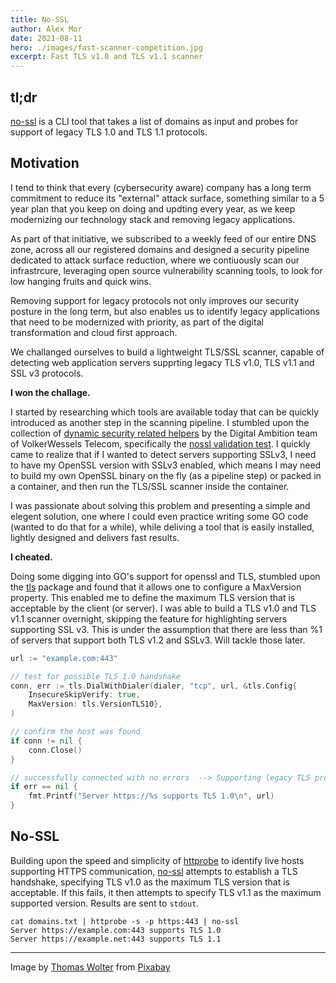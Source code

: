 ```yaml
---
title: No-SSL
author: Alex Mor
date: 2021-08-11
hero: ./images/fast-scanner-competition.jpg
excerpt: Fast TLS v1.0 and TLS v1.1 scanner
---
```


## tl;dr
[no-ssl](https://github.com/nashcontrol/no-ssl) is a CLI tool that takes a list of domains as input and probes for support of legacy TLS 1.0 and TLS 1.1 protocols.

## Motivation

I tend to think that every (cybersecurity aware) company has a long term commitment to reduce its "external" attack surface, something similar to a 5 year plan that you keep on doing and updting every year, as we keep modernizing our technology stack and removing legacy applications.

As part of that initiative, we subscribed to a weekly feed of our entire DNS zone, across all our registered domains and designed a security pipeline dedicated to attack surface reduction, where we contiuously scan our infrastrcure, leveraging open source vulnerability scanning tools, to look for low hanging fruits and quick wins.

Removing support for legacy protocols not only improves our security posture in the long term, but also enables us to identify legacy applications that need to be modernized with priority, as part of the digital transformation and cloud first approach.

We challanged ourselves to build a lightweight TLS/SSL scanner, capable of detecting web application servers supprting legacy TLS v1.0, TLS v1.1 and SSL v3 protocols.

**I won the challage.**

I started by researching which tools are available today that can be quickly introduced as another step in the scanning pipeline. I stumbled upon the collection of [dynamic security related helpers](https://github.com/vwt-digital/sec-helpers) by the Digital Ambition team of VolkerWessels Telecom, specifically the [nossl validation test](https://github.com/vwt-digital/sec-helpers/blob/develop/sec_helpers/no_ssl/__init__.py).
I quickly came to realize that if I wanted to detect servers supporting SSLv3, I need to have my OpenSSL version with SSLv3 enabled, which means I may need to build my own OpenSSL binary on the fly (as a pipeline step) or packed in a container, and then run the TLS/SSL scanner inside the container.

I was passionate about solving this problem and presenting a simple and elegent solution, one where I could even practice writing some GO code (wanted to do that for a while), while deliving a tool that is easily installed, lightly designed and delivers fast results.

**I cheated.**

Doing some digging into GO's support for openssl and TLS, stumbled upon the [tls](https://pkg.go.dev/crypto/tls) package and found that it allows one to configure a MaxVersion property. This enabled me to define the maximum TLS version that is acceptable by the client (or server). I was able to build a TLS v1.0 and TLS v1.1 scanner overnight, skipping the feature for highlighting servers supporting SSL v3. This is under the assumption that there are less than %1 of servers that support both TLS v1.2 and SSLv3. Will tackle those later.

```go
url := "example.com:443"

// test for possible TLS 1.0 handshake
conn, err := tls.DialWithDialer(dialer, "tcp", url, &tls.Config{
    InsecureSkipVerify: true,
    MaxVersion: tls.VersionTLS10},
)

// confirm the host was found
if conn != nil {
    conn.Close()
}

// successfully connected with no errors  --> Supporting legacy TLS protocol!
if err == nil {
    fmt.Printf("Server https://%s supports TLS 1.0\n", url)
}
```

## No-SSL

Building upon the speed and simplicity of [httprobe](https://github.com/tomnomnom/httprobe) to identify live hosts supporting HTTPS communication, [no-ssl](https://github.com/nashcontrol/no-ssl) attempts to establish a TLS handshake, specifying TLS v1.0 as the maximum TLS version that is acceptable. If this fails, it then attempts to specify TLS v1.1 as the maximum supported version. Results are sent to `stdout`.

```shell
cat domains.txt | httprobe -s -p https:443 | no-ssl
Server https://example.com:443 supports TLS 1.0
Server https://example.net:443 supports TLS 1.1
```

---
Image by <a href="https://pixabay.com/users/thomaswolter-92511/?utm_source=link-attribution&amp;utm_medium=referral&amp;utm_campaign=image&amp;utm_content=655353">Thomas Wolter</a> from <a href="https://pixabay.com/?utm_source=link-attribution&amp;utm_medium=referral&amp;utm_campaign=image&amp;utm_content=655353">Pixabay</a>
